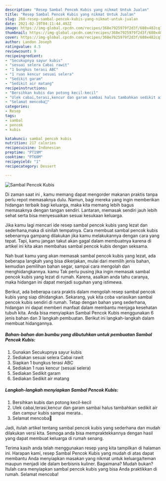 ```yaml
---
description: "Resep Sambal Pencok Kubis yang nikmat Untuk Jualan"
title: "Resep Sambal Pencok Kubis yang nikmat Untuk Jualan"
slug: 268-resep-sambal-pencok-kubis-yang-nikmat-untuk-jualan
date: 2021-02-19T04:11:44.492Z
image: https://img-global.cpcdn.com/recipes/368e7925979f2d3f/680x482cq70/sambal-pencok-kubis-foto-resep-utama.jpg
thumbnail: https://img-global.cpcdn.com/recipes/368e7925979f2d3f/680x482cq70/sambal-pencok-kubis-foto-resep-utama.jpg
cover: https://img-global.cpcdn.com/recipes/368e7925979f2d3f/680x482cq70/sambal-pencok-kubis-foto-resep-utama.jpg
author: Landon Joseph
ratingvalue: 4.5
reviewcount: 9
recipeingredient:
- "Secukupnya sayur kubis"
- "sesuai selera Cabai rawit"
- "1 bungkus terasi ABC"
- "1 ruas kencur sesuai selera"
- "Sedikit garam"
- "Sedikit air matang"
recipeinstructions:
- "Bersihkan kubis dan potong kecil-kecil"
- "Ulek cabai,terasi,kencur dan garam sambai halus tambahkan sedikit air dan campur kubis sampai merata.."
- "Selamat mencoba🤗"
categories:
- Resep
tags:
- sambal
- pencok
- kubis

katakunci: sambal pencok kubis 
nutrition: 217 calories
recipecuisine: Indonesian
preptime: "PT19M"
cooktime: "PT60M"
recipeyield: "1"
recipecategory: Dessert

---
```



![Sambal Pencok Kubis](https://img-global.cpcdn.com/recipes/368e7925979f2d3f/680x482cq70/sambal-pencok-kubis-foto-resep-utama.jpg)

Di zaman  saat ini , kamu memang dapat mengorder makanan praktis tanpa perlu repot memasaknya dulu. Namun, bagi mereka yang ingin memberikan hidangan terbaik bagi keluarga, maka kita memang lebih bagus memasaknya dengan tangan sendiri. Lantaran, memasak sendiri jauh lebih sehat serta bisa menyesuaikan sesuai kesukaan keluarga.

Jika kamu lagi mencari ide resep sambal pencok kubis yang lezat dan sederhana,maka di sinilah tempatnya. Cara membuat sambal pencok kubis  sebenarnya gampang dilakukan jika kamu melakukannya dengan cara yang tepat. Tapi, kamu jangan takut akan gagal dalam membuatnya 
karena di artikel ini kita akan membahas sambal pencok kubis dengan seksama.  



Nah buat kamu yang akan memasak sambal pencok kubis yang lezat, ada beberapa langkah yang bisa dikerjakan, mulai dari memilih jenis bahan, kemudian pemilihan bahan segar, sampai cara mengolah dan menghidangkannya. kamu Tak perlu pusing jika ingin memasak sambal pencok kubis yang lezat di rumah. Karena, asalkan anda  tahu caranya, maka hidangan ini dapat menjadi suguhan yang istimewa.

Berikut, ada beberapa cara praktis  dalam mengolah resep sambal pencok kubis yang siap dihidangkan. Sekarang, yuk kita coba variasikan sambal pencok kubis sendiri di rumah. Tetap dengan bahan yang sederhana, hidangan ini dapat memberi manfaat dalam membantu menjaga kesehatan tubuh kita. Anda bisa menyiapkan Sambal Pencok Kubis menggunakan 6 jenis bahan dan 3 langkah pembuatan. Berikut ini langkah-langkah dalam membuat hidangannya.

<!--inarticleads1-->

##### Bahan-bahan dan bumbu yang dibutuhkan untuk pembuatan Sambal Pencok Kubis:

1. Gunakan Secukupnya sayur kubis
1. Sediakan sesuai selera Cabai rawit
1. Siapkan 1 bungkus terasi ABC
1. Sediakan 1 ruas kencur (sesuai selera)
1. Sediakan Sedikit garam
1. Sediakan Sedikit air matang




<!--inarticleads2-->

##### Langkah-langkah menyiapkan Sambal Pencok Kubis:

1. Bersihkan kubis dan potong kecil-kecil
1. Ulek cabai,terasi,kencur dan garam sambai halus tambahkan sedikit air dan campur kubis sampai merata..
1. Selamat mencoba🤗




Jadi, itulah artikel tentang  sambal pencok kubis  yang sederhana dan mudah dilakukan versi kita. Semoga anda bisa mempraktekkannya dengan hasil yang dapat membuat keluarga di rumah senang. 

Terima kasih anda telah menggunakan resep yang kita tampilkan di halaman ini. Harapan kami, resep  Sambal Pencok Kubis yang mudah di atas dapat membantu Anda menyiapkan masakan yang nikmat untuk keluarga/teman maupun menjadi ide dalam berbisnis kuliner. Bagaimana? Mudah bukan? Itulah cara menyiapkan sambal pencok kubis yang bisa Anda praktikkan di rumah. Selamat mencoba!

